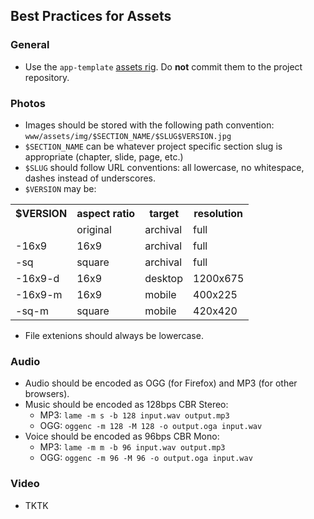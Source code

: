 ## Best Practices for Assets

### General

* Use the `app-template` [assets rig](https://github.com/nprapps/app-template/blob/master/PROJECT_README.md#save-media-assets). Do **not** commit them to the project repository.  

### Photos

* Images should be stored with the following path convention: `www/assets/img/$SECTION_NAME/$SLUG$VERSION.jpg`
* `$SECTION_NAME` can be whatever project specific section slug is appropriate (chapter, slide, page, etc.)
* `$SLUG` should follow URL conventions: all lowercase, no whitespace, dashes instead of underscores.
* `$VERSION` may be:

<table>
  <tr><th>$VERSION</th><th>aspect ratio</th><th>target</th><th>resolution</th></tr>
  <tr><td></td><td>original</td><td>archival</td><td>full</td></tr>
  <tr><td>-16x9</td><td>16x9</td><td>archival</td><td>full</td></tr>
  <tr><td>-sq</td><td>square</td><td>archival</td><td>full</td></tr>
  <tr><td>-16x9-d</td><td>16x9</td><td>desktop</td><td>1200x675</td></tr>
  <tr><td>-16x9-m</td><td>16x9</td><td>mobile</td><td>400x225</td></tr>
  <tr><td>-sq-m</td><td>square</td><td>mobile</td><td>420x420</td></tr>
</table>

* File extenions should always be lowercase.

### Audio

* Audio should be encoded as OGG (for Firefox) and MP3 (for other browsers).
* Music should be encoded as 128bps CBR Stereo:
    * MP3: `lame -m s -b 128 input.wav output.mp3`
    * OGG: `oggenc -m 128 -M 128 -o output.oga input.wav`
* Voice should be encoded as 96bps CBR Mono:
    * MP3: `lame -m m -b 96 input.wav output.mp3`
    * OGG: `oggenc -m 96 -M 96 -o output.oga input.wav`

### Video

* TKTK
